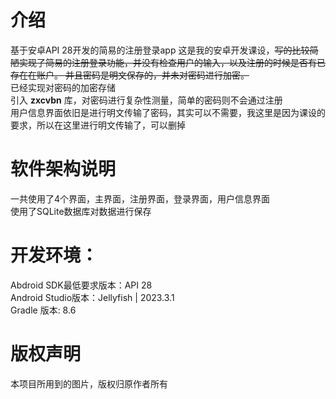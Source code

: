 # 介绍
基于安卓API 28开发的简易的注册登录app
这是我的安卓开发课设，~~写的比较简陋实现了简易的注册登录功能，并没有检查用户的输入，以及注册的时候是否有已存在在账户。
并且密码是明文保存的，并未对密码进行加密。~~ <br />
已经实现对密码的加密存储<br />
引入 **zxcvbn** 库，对密码进行复杂性测量，简单的密码则不会通过注册<br />
用户信息界面依旧是进行明文传输了密码，其实可以不需要，我这里是因为课设的要求，所以在这里进行明文传输了，可以删掉<br />

# 软件架构说明
一共使用了4个界面，主界面，注册界面，登录界面，用户信息界面<br />
使用了SQLite数据库对数据进行保存<br />

# 开发环境：
Abdroid SDK最低要求版本：API 28<br />
Android Studio版本：Jellyfish | 2023.3.1<br />
Gradle 版本: 8.6<br />

# 版权声明
本项目所用到的图片，版权归原作者所有


